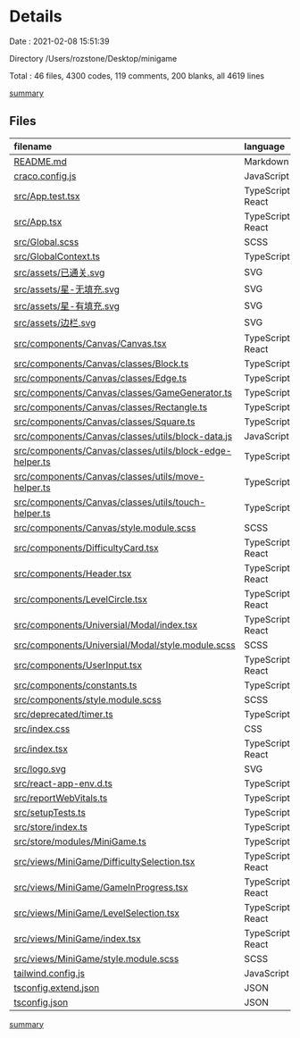 # Details

Date : 2021-02-08 15:51:39

Directory /Users/rozstone/Desktop/minigame

Total : 46 files,  4300 codes, 119 comments, 200 blanks, all 4619 lines

[summary](results.md)

## Files
| filename | language | code | comment | blank | total |
| :--- | :--- | ---: | ---: | ---: | ---: |
| [README.md](/README.md) | Markdown | 26 | 0 | 21 | 47 |
| [craco.config.js](/craco.config.js) | JavaScript | 18 | 4 | 2 | 24 |
| [src/App.test.tsx](/src/App.test.tsx) | TypeScript React | 8 | 0 | 2 | 10 |
| [src/App.tsx](/src/App.tsx) | TypeScript React | 29 | 0 | 3 | 32 |
| [src/Global.scss](/src/Global.scss) | SCSS | 47 | 1 | 7 | 55 |
| [src/GlobalContext.ts](/src/GlobalContext.ts) | TypeScript | 7 | 0 | 5 | 12 |
| [src/assets/已通关.svg](/src/assets/已通关.svg) | SVG | 14 | 0 | 0 | 14 |
| [src/assets/星-无填充.svg](/src/assets/星-无填充.svg) | SVG | 1 | 0 | 0 | 1 |
| [src/assets/星-有填充.svg](/src/assets/星-有填充.svg) | SVG | 1 | 0 | 0 | 1 |
| [src/assets/边栏.svg](/src/assets/边栏.svg) | SVG | 3 | 0 | 0 | 3 |
| [src/components/Canvas/Canvas.tsx](/src/components/Canvas/Canvas.tsx) | TypeScript React | 25 | 0 | 4 | 29 |
| [src/components/Canvas/classes/Block.ts](/src/components/Canvas/classes/Block.ts) | TypeScript | 150 | 13 | 9 | 172 |
| [src/components/Canvas/classes/Edge.ts](/src/components/Canvas/classes/Edge.ts) | TypeScript | 40 | 0 | 2 | 42 |
| [src/components/Canvas/classes/GameGenerator.ts](/src/components/Canvas/classes/GameGenerator.ts) | TypeScript | 111 | 1 | 12 | 124 |
| [src/components/Canvas/classes/Rectangle.ts](/src/components/Canvas/classes/Rectangle.ts) | TypeScript | 299 | 0 | 21 | 320 |
| [src/components/Canvas/classes/Square.ts](/src/components/Canvas/classes/Square.ts) | TypeScript | 11 | 0 | 2 | 13 |
| [src/components/Canvas/classes/utils/block-data.js](/src/components/Canvas/classes/utils/block-data.js) | JavaScript | 2,441 | 0 | 2 | 2,443 |
| [src/components/Canvas/classes/utils/block-edge-helper.ts](/src/components/Canvas/classes/utils/block-edge-helper.ts) | TypeScript | 143 | 2 | 8 | 153 |
| [src/components/Canvas/classes/utils/move-helper.ts](/src/components/Canvas/classes/utils/move-helper.ts) | TypeScript | 146 | 1 | 13 | 160 |
| [src/components/Canvas/classes/utils/touch-helper.ts](/src/components/Canvas/classes/utils/touch-helper.ts) | TypeScript | 53 | 1 | 5 | 59 |
| [src/components/Canvas/style.module.scss](/src/components/Canvas/style.module.scss) | SCSS | 5 | 0 | 0 | 5 |
| [src/components/DifficultyCard.tsx](/src/components/DifficultyCard.tsx) | TypeScript React | 46 | 0 | 5 | 51 |
| [src/components/Header.tsx](/src/components/Header.tsx) | TypeScript React | 25 | 1 | 5 | 31 |
| [src/components/LevelCircle.tsx](/src/components/LevelCircle.tsx) | TypeScript React | 22 | 24 | 4 | 50 |
| [src/components/Universial/Modal/index.tsx](/src/components/Universial/Modal/index.tsx) | TypeScript React | 23 | 0 | 4 | 27 |
| [src/components/Universial/Modal/style.module.scss](/src/components/Universial/Modal/style.module.scss) | SCSS | 19 | 0 | 2 | 21 |
| [src/components/UserInput.tsx](/src/components/UserInput.tsx) | TypeScript React | 29 | 0 | 3 | 32 |
| [src/components/constants.ts](/src/components/constants.ts) | TypeScript | 64 | 54 | 7 | 125 |
| [src/components/style.module.scss](/src/components/style.module.scss) | SCSS | 96 | 0 | 3 | 99 |
| [src/deprecated/timer.ts](/src/deprecated/timer.ts) | TypeScript | 20 | 0 | 2 | 22 |
| [src/index.css](/src/index.css) | CSS | 15 | 0 | 4 | 19 |
| [src/index.tsx](/src/index.tsx) | TypeScript React | 12 | 3 | 3 | 18 |
| [src/logo.svg](/src/logo.svg) | SVG | 1 | 0 | 0 | 1 |
| [src/react-app-env.d.ts](/src/react-app-env.d.ts) | TypeScript | 0 | 1 | 1 | 2 |
| [src/reportWebVitals.ts](/src/reportWebVitals.ts) | TypeScript | 13 | 0 | 3 | 16 |
| [src/setupTests.ts](/src/setupTests.ts) | TypeScript | 1 | 4 | 1 | 6 |
| [src/store/index.ts](/src/store/index.ts) | TypeScript | 6 | 0 | 5 | 11 |
| [src/store/modules/MiniGame.ts](/src/store/modules/MiniGame.ts) | TypeScript | 42 | 0 | 8 | 50 |
| [src/views/MiniGame/DifficultySelection.tsx](/src/views/MiniGame/DifficultySelection.tsx) | TypeScript React | 36 | 0 | 6 | 42 |
| [src/views/MiniGame/GameInProgress.tsx](/src/views/MiniGame/GameInProgress.tsx) | TypeScript React | 16 | 1 | 3 | 20 |
| [src/views/MiniGame/LevelSelection.tsx](/src/views/MiniGame/LevelSelection.tsx) | TypeScript React | 111 | 0 | 5 | 116 |
| [src/views/MiniGame/index.tsx](/src/views/MiniGame/index.tsx) | TypeScript React | 42 | 0 | 4 | 46 |
| [src/views/MiniGame/style.module.scss](/src/views/MiniGame/style.module.scss) | SCSS | 40 | 0 | 2 | 42 |
| [tailwind.config.js](/tailwind.config.js) | JavaScript | 11 | 1 | 1 | 13 |
| [tsconfig.extend.json](/tsconfig.extend.json) | JSON | 5 | 7 | 0 | 12 |
| [tsconfig.json](/tsconfig.json) | JSON | 27 | 0 | 1 | 28 |

[summary](results.md)